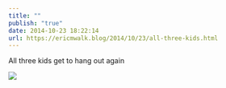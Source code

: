 ```yaml
---
title: ""
publish: "true"
date: 2014-10-23 18:22:14
url: https://ericmwalk.blog/2014/10/23/all-three-kids.html
---
```


All three kids get to hang out again

![](https://ericmwalk.blog/uploads/2022/752adaac5e.jpg)